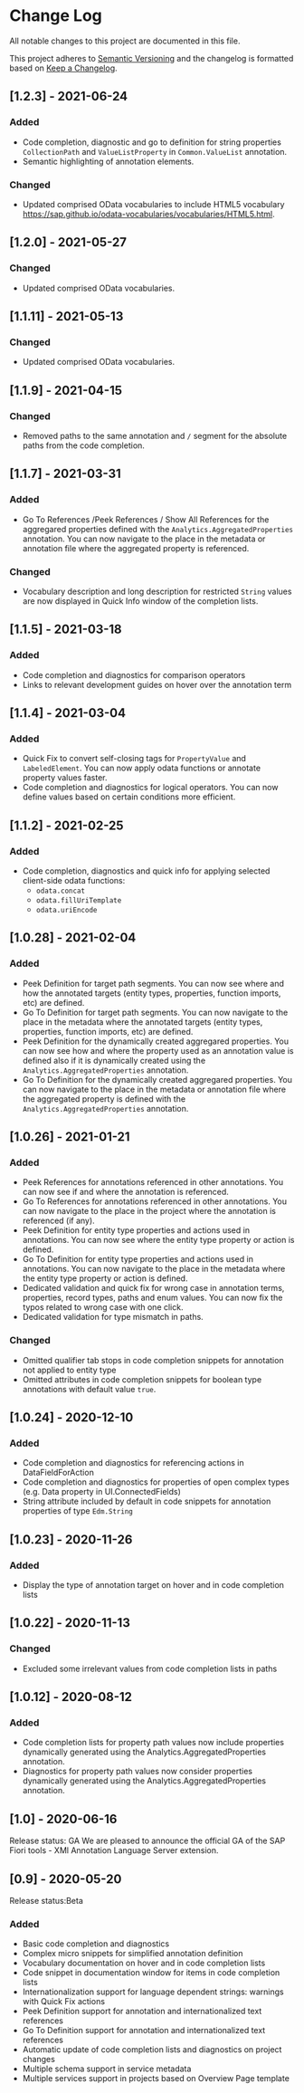 # Change Log
All notable changes to this project are documented in this file.

This project adheres to [Semantic Versioning](http://semver.org/) and the changelog is formatted based on [Keep a Changelog](http://keepachangelog.com/).
## [1.2.3] - 2021-06-24
### Added
- Code completion, diagnostic and go to definition for string properties `CollectionPath` and `ValueListProperty` in `Common.ValueList` annotation.
- Semantic highlighting of annotation elements.
### Changed
- Updated comprised OData vocabularies to include HTML5 vocabulary https://sap.github.io/odata-vocabularies/vocabularies/HTML5.html.

## [1.2.0] - 2021-05-27
### Changed
- Updated comprised OData vocabularies.

## [1.1.11] - 2021-05-13
### Changed
- Updated comprised OData vocabularies.

## [1.1.9] - 2021-04-15
### Changed
- Removed paths to the same annotation and `/` segment for the absolute paths from the code completion. 

## [1.1.7] - 2021-03-31
### Added
- Go To References /Peek References / Show All References for the aggregared properties defined with the `Analytics.AggregatedProperties` annotation. You can now navigate to the place in the metadata or annotation file where the aggregated property is referenced.

### Changed
- Vocabulary description and long description for restricted `String` values are now displayed in Quick Info window of the completion lists. 

## [1.1.5] - 2021-03-18
### Added
- Code completion and diagnostics for comparison operators
- Links to relevant development guides on hover over the annotation term

## [1.1.4] - 2021-03-04
### Added
- Quick Fix to convert self-closing tags for `PropertyValue` and `LabeledElement`. You can now apply odata functions or annotate property values faster.
- Code completion and diagnostics for logical operators. You can now define values based on certain conditions more efficient.

## [1.1.2] - 2021-02-25

### Added
- Code completion, diagnostics and quick info for applying selected client-side odata functions:
  - `odata.concat` 
  - `odata.fillUriTemplate`
  - `odata.uriEncode`


## [1.0.28] - 2021-02-04

### Added
- Peek Definition for target path segments. You can now see where and how the annotated targets (entity types, properties, function imports, etc) are defined.
- Go To Definition for target path segments. You can now navigate to the place in the metadata where the annotated targets (entity types, properties, function imports, etc) are defined.
- Peek Definition for the dynamically created aggregared properties. You can now see how and where the property used as an annotation value is defined also if it is  dynamically created using the `Analytics.AggregatedProperties` annotation.
- Go To Definition for the dynamically created aggregared properties. You can now navigate to the place in the metadata or annotation file where the aggregated property is defined with the `Analytics.AggregatedProperties` annotation.


## [1.0.26] - 2021-01-21

### Added
- Peek References for annotations referenced in other annotations. You can now see if and where the annotation is referenced.
- Go To References for annotations referenced in other annotations. You can now navigate to the place in the project where the annotation is referenced (if any).
- Peek Definition for entity type properties and actions used in annotations. You can now see where the entity type property or action is defined.
- Go To Definition for entity type properties and actions used in annotations. You can now navigate to the place in the metadata where the entity type property or action is defined.
- Dedicated validation and quick fix for wrong case in annotation terms, properties, record types, paths and enum values. You can now fix the typos related to wrong case with one click. 
- Dedicated validation for type mismatch in paths. 

### Changed
- Omitted qualifier tab stops in code completion snippets for annotation not applied to entity type 
- Omitted attributes in code completion snippets for boolean type annotations with default value `true`.

## [1.0.24] - 2020-12-10

### Added
- Code completion and diagnostics for referencing actions in DataFieldForAction
- Code completion and diagnostics for properties of open complex types (e.g. Data property in UI.ConnectedFields)
- String attribute included by default in code snippets for annotation properties of type `Edm.String`

## [1.0.23] - 2020-11-26

### Added
- Display the type of annotation target on hover and in code completion lists

## [1.0.22] - 2020-11-13

### Changed
- Excluded some irrelevant values from code completion lists in paths

## [1.0.12] - 2020-08-12

### Added
- Code completion lists for property path values now include properties dynamically generated using the Analytics.AggregatedProperties annotation.
- Diagnostics for property path values now consider properties dynamically generated using the Analytics.AggregatedProperties annotation.
 
## [1.0] - 2020-06-16
Release status: GA
We are pleased to announce the official GA of the SAP Fiori tools - XMl Annotation Language Server extension. 

## [0.9] - 2020-05-20
Release status:Beta

### Added
- Basic code completion and diagnostics
-	Complex micro snippets for simplified annotation definition
- Vocabulary documentation on hover and in code completion lists
- Code snippet in documentation window for items in code completion lists
- Internationalization support for language dependent strings: warnings with Quick Fix actions
- Peek Definition support for annotation and internationalized text references
- Go To Definition support for annotation and internationalized text references
-	Automatic update of code completion lists and diagnostics on project changes
-	Multiple schema support in service metadata
- Multiple services support in projects based on Overview Page template
